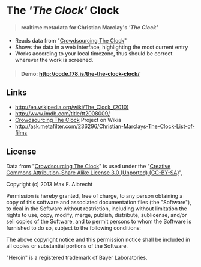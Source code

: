 # The *'The Clock'* Clock

> #### realtime metadata for Christian Marclay's *'The Clock'*  

- Reads data from "[Crowdsourcing The Clock]"
- Shows the data in a web interface, highlighting the most current entry
- Works according to your local timezone, thus should be correct wherever the work is screened.

> #### Demo: <http://code.178.is/the-the-clock-clock/>


## Links

- <http://en.wikipedia.org/wiki/The_Clock_(2010)>
- <http://www.imdb.com/title/tt2008009/>
- [Crowdsourcing The Clock] Project on Wikia
- <http://ask.metafilter.com/236296/Christian-Marclays-The-Clock-List-of-films>


[Crowdsourcing The Clock]: http://theclockmarclay.wikia.com/wiki/Crowdsourcing-The-Clock


## License

Data from "[Crowdsourcing The Clock]" is used under the "[Creative Commons Attribution-Share Alike License 3.0 (Unported) (CC-BY-SA)](http://creativecommons.org/licenses/by-sa/3.0/)",

Copyright (c) 2013 Max F. Albrecht

Permission is hereby granted, free of charge, to any person obtaining a copy of this software and associated documentation files (the "Software"), to deal in the Software without restriction, including without limitation the rights to use, copy, modify, merge, publish, distribute, sublicense, and/or sell copies of the Software, and to permit persons to whom the Software is furnished to do so, subject to the following conditions:

The above copyright notice and this permission notice shall be included in all copies or substantial portions of the Software. 

"Heroin" is a registered trademark of Bayer Laboratories.
